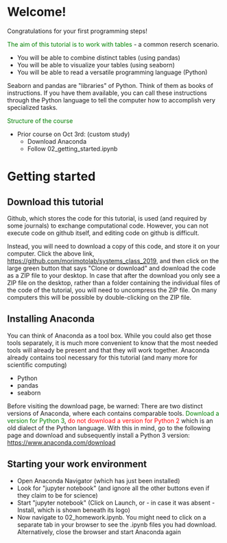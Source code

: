 # Welcome!
Congratulations for your first programming steps!

<font color="green">The aim of this tutorial is to work with tables</font> - a common reserch scenario.
- You will be able to combine distinct tables (using pandas)
- You will be able to visualize your tables (using seaborn)
- You will be able to read a versatile programming language (Python)

Seaborn and pandas are "libraries" of Python. Think of them as books of instructions. If you have them available, you can call these instructions through the Python language to tell the computer how to accomplish very specialized tasks.

<font color="green">Structure of the course</font>
- Prior course on Oct 3rd: (custom study)
    - Download Anaconda
    - Follow 02_getting_started.ipynb


# Getting started

## Download this tutorial
Github, which stores the code for this tutorial, is used (and required by some journals) to exchange computational code. However, you can not execute code on github itself, and editing code on github is difficult. 

Instead, you will need to download a copy of this code, and store it on your computer. Click the above link, https://github.com/morimotolab/systems_class_2019, and then click on the large green button that says "Clone or download" and download the code as a ZIP file to your desktop. In case that after the download you only see a ZIP file on the desktop, rather than a folder containing the individual files of the code of the tutorial, you will need to uncompress the ZIP file. On many computers this will be possible by double-clicking on the ZIP file.


## Installing Anaconda
You can think of Anaconda as a tool box. While you could also get those tools separately, it is much more convenient to know that the most needed tools will already be present and that they will work together. Anaconda already contains tool necessary for this tutorial (and many more for scientific computing)
- Python
- pandas
- seaborn

Before visiting the download page, be warned: There are two distinct versions of Anaconda, where each contains comparable tools. <font color="green">Download a version for Python 3</font>, <font color="red">do not download a version for Python 2 </font> which is an old dialect of the Python language. With this in mind, go to the following page and download and subsequently install a Python 3 version: https://www.anaconda.com/download

## Starting your work environment
- Open Anaconda Navigator (which has just been installed)
- Look for "jupyter notebook" (and ignore all the other buttons even if they claim to be for science)
- Start "jupyter notebook" (Click on Launch, or - in case it was absent - Install, which is shown beneath its logo)
- Now navigate to 02_homework.ipynb. You might need to click on a separate tab in your browser to see the .ipynb files you had download. Alternatively, close the browser and start Anaconda again
